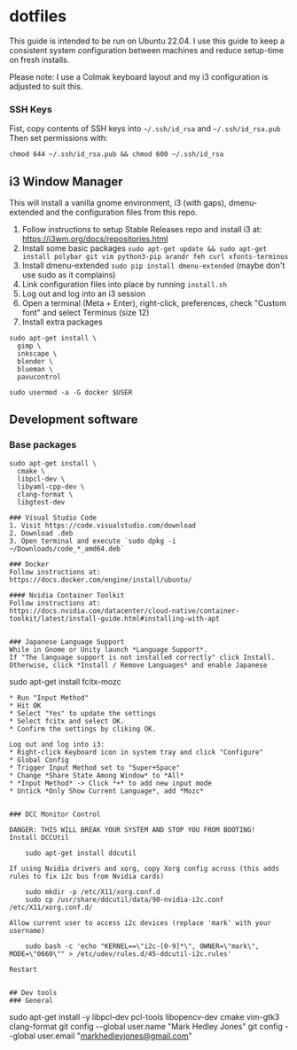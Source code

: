 
# dotfiles

This guide is intended to be run on Ubuntu 22.04.
I use this guide to keep a consistent system configuration between machines and reduce setup-time on fresh installs.

Please note: I use a Colmak keyboard layout and my i3 configuration is adjusted to suit this.

### SSH Keys
Fist, copy contents of SSH keys into `~/.ssh/id_rsa` and `~/.ssh/id_rsa.pub`
Then set permissions with:
```
chmod 644 ~/.ssh/id_rsa.pub && chmod 600 ~/.ssh/id_rsa
```

## i3 Window Manager
This will install a vanilla gnome environment, i3 (with gaps), dmenu-extended and the configuration files from this repo.
1. Follow instructions to setup Stable Releases repo and install i3 at: https://i3wm.org/docs/repositories.html
2. Install some basic packages `sudo apt-get update && sudo apt-get install polybar git vim python3-pip arandr feh curl xfonts-terminus`
3. Install dmenu-extended `sudo pip install dmenu-extended` (maybe don't use sudo as it complains)
4. Link configuration files into place by running `install.sh`
5. Log out and log into an i3 session
6. Open a terminal (Meta + Enter), right-click, preferences, check "Custom font" and select Terminus (size 12)
7. Install extra packages

```
sudo apt-get install \
  gimp \
  inkscape \
  blender \
  blueman \
  pavucontrol

sudo usermod -a -G docker $USER
```

## Development software

### Base packages
```
sudo apt-get install \
  cmake \
  libpcl-dev \
  libyaml-cpp-dev \
  clang-format \
  libgtest-dev

### Visual Studio Code
1. Visit https://code.visualstudio.com/download
2. Download .deb
3. Open terminal and execute `sudo dpkg -i ~/Downloads/code_*_amd64.deb`

### Docker
Follow instructions at:
https://docs.docker.com/engine/install/ubuntu/

#### Nvidia Container Toolkit
Follow instructions at:
https://docs.nvidia.com/datacenter/cloud-native/container-toolkit/latest/install-guide.html#installing-with-apt


### Japanese Language Support
While in Gnome or Unity launch *Language Support*.
If "The language support is not installed correctly" click Install.
Otherwise, click *Install / Remove Languages* and enable Japanese

```
sudo apt-get install fcitx-mozc
```
* Run "Input Method"
* Hit OK
* Select "Yes" to update the settings
* Select fcitx and select OK.
* Confirm the settings by cliking OK.

Log out and log into i3:
* Right-click Keyboard icon in system tray and click "Configure"
* Global Config
* Trigger Input Method set to "Super+Space"
* Change *Share State Among Window* to *All*
* *Input Method* -> Click *+* to add new input mode
* Untick *Only Show Current Language*, add *Mozc*


### DCC Monitor Control

DANGER: THIS WILL BREAK YOUR SYSTEM AND STOP YOU FROM BOOTING!
Install DCCUtil

    sudo apt-get install ddcutil

If using Nvidia drivers and xorg, copy Xorg config across (this adds rules to fix i2c bus from Nvidia cards)

    sudo mkdir -p /etc/X11/xorg.conf.d
    sudo cp /usr/share/ddcutil/data/90-nvidia-i2c.conf /etc/X11/xorg.conf.d/

Allow current user to access i2c devices (replace 'mark' with your username)

    sudo bash -c 'echo "KERNEL==\"i2c-[0-9]*\", OWNER=\"mark\", MODE=\"0660\"" > /etc/udev/rules.d/45-ddcutil-i2c.rules'

Restart


## Dev tools
### General
```
sudo apt-get install -y libpcl-dev pcl-tools libopencv-dev cmake vim-gtk3 clang-format
git config --global user.name "Mark Hedley Jones"
git config --global user.email "markhedleyjones@gmail.com"
```
